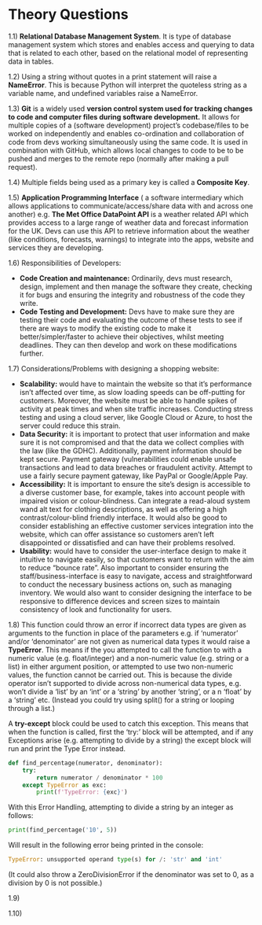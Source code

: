 # Theory Questions

1.1) __Relational Database Management System__. It is type of database management system which stores and enables access and querying to data that is related to each other, based on the relational model of representing data in tables.

1.2) Using a string without quotes in a print statement will raise a __NameError__. This is because Python will interpret the quoteless string as a variable name, and undefined variables raise a NameError.

1.3) __Git__ is a widely used __version control system used for tracking changes to code and computer files during software development.__ It allows for multiple copies of a (software development) project’s codebase/files to be worked on independently and enables co-ordination and collaboration of code from devs working simultaneously using the same code. It is used in combination with GitHub, which allows local changes to code to be to be pushed and merges to the remote repo (normally after making a pull request).

1.4) Multiple fields being used as a primary key is called a __Composite Key__.

1.5) __Application Programming Interface__ ( a software intermediary which allows applications to communicate/access/share data with and across one another) e.g. __The Met Office DataPoint API__ is a weather related API which provides access to a large range of weather data and forecast information for the UK. Devs can use this API to retrieve information about the weather (like conditions, forecasts, warnings) to integrate into the apps, website and services they are developing. 

1.6) Responsibilities of Developers:
- __Code Creation and maintenance:__ Ordinarily, devs must research, design, implement and then manage the software they create, checking it for bugs and ensuring the integrity and robustness of the code they write.
- __Code Testing and Development:__ Devs have to make sure they are testing their code and evaluating the outcome of these tests to see if there are ways to modify the existing code to make it better/simpler/faster to achieve their objectives, whilst meeting deadlines.  They can then develop and work on these modifications further.

1.7) Considerations/Problems with designing a shopping website: 
- __Scalability:__ would have to maintain the website so that it’s performance isn’t affected over time, as slow loading speeds can be off-putting for customers. Moreover, the website must be able to handle spikes of activity at peak times and when site traffic increases. Conducting stress testing and using a cloud server, like Google Cloud or Azure, to host the server could reduce this strain.
- __Data Security:__ it is important to protect that user information and make sure it is not compromised and that the data we collect complies with the law (like the GDHC). Additionally, payment information should be kept secure. Payment gateway (vulnerabilities could enable unsafe transactions and lead to data breaches or fraudulent activity. Attempt to use a fairly secure payment gateway, like PayPal or Google/Apple Pay.
- __Accessibility:__ It is important to ensure the site’s design is accessible to a diverse customer base, for example, takes into account people with impaired vision or colour-blindness. Can integrate a read-aloud system wand alt text for clothing descriptions, as well as offering a high contrast/colour-blind friendly interface. It would also be good to consider establishing an effective customer services integration into the website, which can offer assistance so customers aren’t left disappointed or dissatisfied and can have their problems resolved.
- __Usability:__ would have to consider the user-interface design to make it intuitive to navigate easily, so that customers want to return with the aim to reduce “bounce rate”. Also important to consider ensuring the staff/business-interface is easy to navigate, access and straightforward to conduct the necessary business actions on, such as managing inventory. We would also want to consider designing the interface to be responsive to difference devices and screen sizes to maintain consistency of look and functionality for users.


1.8) This function could throw an error if incorrect data types are given as arguments to the function in place of the parameters e.g. if ‘numerator’ and/or ‘denominator’ are not given as numerical data types it would raise a __TypeError__. This means if the you attempted to call the function to with a numeric value (e.g. float/integer) and a non-numeric value (e.g. string or a list) in either argument position, or attempted to use two non-numeric values, the function cannot be carried out.  This is because the divide operator isn’t supported to divide across non-numerical data types, e.g. won’t divide a ‘list’ by an ‘int’ or a ‘string’ by another ‘string’, or a n ‘float’ by a ‘string’ etc. (Instead you could try using split() for a string or looping through a list.)

A __try-except__ block could be used to catch this exception. This means that when the function is called, first the ‘try:’ block will be attempted, and if any Exceptions arise (e.g. attempting to divide by a string) the except block will run and print the Type Error instead.
```python
def find_percentage(numerator, denominator):
    try:
        return numerator / denominator * 100
    except TypeError as exc:
        print(f'TypeError: {exc}')
```
With this Error Handling, attempting to divide a string by an integer as follows:
```python
print(find_percentage('10', 5))
```
Will result in the following error being printed in the console:
```python
TypeError: unsupported operand type(s) for /: 'str' and 'int' 
```
(It could also throw a ZeroDivisionError if the denominator was set to 0, as a division by 0 is not possible.)

1.9)

1.10)